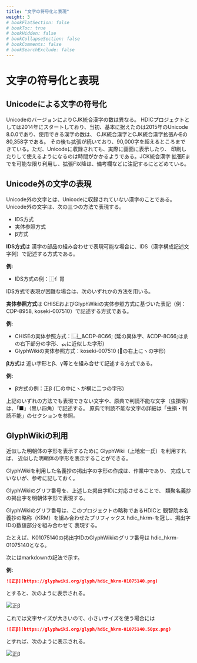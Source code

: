 ```yaml
---
title: "文字の符号化と表現"
weight: 3
# bookFlatSection: false
# bookToc: true
# bookHidden: false
# bookCollapseSection: false
# bookComments: false
# bookSearchExclude: false
---
```


# 文字の符号化と表現



## Unicodeによる文字の符号化

UnicodeのバージョンによりCJK統合漢字の数は異なる。
HDICプロジェクトとしては2014年にスタートしており、当初、基本に据えたのは2015年のUnicode 8.0.0であり、使用できる漢字の数は、
CJK統合漢字とCJK統合漢字拡張A-Eの80,358字である。
その後も拡張が続いており、90,000字を超えるところまで
きている。ただ、Unicodeに収録されても、実際に画面に表示したり、
印刷したりして使えるようになるのは時間がかかるようである。JCK統合漢字
拡張Eまでを可能な限り利用し、拡張F以降は、備考欄などに注記するにとどめている。

## Unicode外の文字の表現

Unicode外の文字とは、Unicodeに収録されていない漢字のことである。
Unicode外の文字は、次の三つの方法で表現する。

- IDS方式
- 実体参照方式
- β方式

**IDS方式**は
漢字の部品の組み合わせで表現可能な場合に、IDS（漢字構成記述文字列）で記述する方式である。

**例:**   
- IDS方式の例：⿰亻胃

IDS方式で表現が困難な場合は、次のいずれかの方法を用いる。

**実体参照方式**は
CHISEおよびGlyphWikiの実体参照方式に基づいた表記（例：CDP-8958, koseki-007510）で記述する方式である。

**例:**  
- CHISEの実体参照方式：⿺辶&CDP-8C66; (延の異体字、&CDP-8C66;は𠂢の右下部分の字形、𧘇に近似した字形)  
- GlyphWikiの実体参照方式：koseki-007510 (𠇾の右上にヽの字形)


**β方式**は
近い字形とβ、γ等とを組み合せて記述する方式である。

**例:**   
- β方式の例：正β (匸の中にヽが横に二つの字形)


上記のいずれの方法でも表現できない文字や、原典で判読不能な文字（虫損等）は、「■」（黒い四角）で記述する。
原典で判読不能な文字の詳細は「虫損・判読不能」のセクションを参照。

## GlyphWikiの利用

近似した明朝体の字形を表示するために
GlyphWiki（上地宏一氏）を利用すれば、
近似した明朝体の字形を表示することができる。

GlyphWikiを利用した名義抄の掲出字の字形の作成は、作業中であり、
完成していないが、参考に記しておく。

GlyphWikiのグリフ番号を、上述した掲出字IDに対応させることで、
類聚名義抄の掲出字を明朝体字形で表現する。

GlyphWikiのグリフ番号は、このプロジェクトの略称であるHDICと
観智院本名義抄の略称（KRM）を組み合わせたプリフィックス
hdic_hkrm-を冠し、掲出字IDの数値部分を組み合わせて
表現する。

たとえば、K01075140の掲出字IDのGlyphWikiのグリフ番号は
hdic_hkrm-01075140となる。

次にはmarkdownの記法で示す。

**例:**

```markdown
![正β](https://glyphwiki.org/glyph/hdic_hkrm-01075140.png)
```

とすると、次のように表示される。

![正β](https://glyphwiki.org/glyph/hdic_hkrm-01075140.png)

これでは文字サイズが大きいので、小さいサイズを使う場合には

```markdown
![正β](https://glyphwiki.org/glyph/hdic_hkrm-01075140.50px.png)
```
とすれば、次のように表示される。

![正β](https://glyphwiki.org/glyph/hdic_hkrm-01075140.50px.png)

